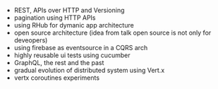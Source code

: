 * REST, APIs over HTTP and Versioning
* pagination using HTTP APIs
* using RHub for dymanic app architecture
* open source architecture (idea from talk open source is not only for deveopers)
* using firebase as eventsource in a CQRS arch
* highly reusable ui tests using cucumber
* GraphQL, the rest and the past
* gradual evolution of distributed system using Vert.x
* vertx coroutines experiments
